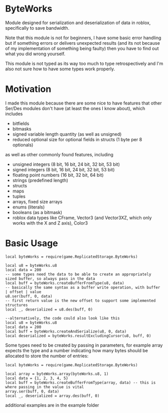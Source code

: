 # ByteWorks
Module designed for serialization and deserialization of data in roblox, specifically to save bandwidth.

Note that this module is not for beginners, I have some basic error handling but if something errors or delivers unexpected results (and its not because of my implementation of something being faulty) then you have to find out what you did wrong yourself.

This module is not typed as its way too much to type retrospectively and I'm also not sure how to have some types work properly.

# Motivation
I made this module because there are some nice to have features that other Ser/Des modules don't have (at least the ones I know about), which includes
- bitfields
- bitmasks
- signed variable length quantity (as well as unsigned)
- reduced optional size for optional fields in structs (1 byte per 8 optionals)

as well as other commonly found features, including
- unsigned integers (8 bit, 16 bit, 24 bit, 32 bit, 53 bit)
- signed integers (8 bit, 16 bit, 24 bit, 32 bit, 53 bit)
- floating point numbers (16 bit, 32 bit, 64 bit)
- strings (predefined length)
- structs
- maps
- tuples
- arrays, fixed size arrays
- enums (literals)
- booleans (as a bitmask)
- roblox data types like CFrame, Vector3 (and Vector3XZ, which only works with the X and Z axis), Color3

# Basic Usage
```luau
local byteWorks = require(game.ReplicatedStorage.ByteWorks)

local u8 = byteWorks.u8
local data = 200
-- some types need the data to be able to create an appropriately sized buffer, so always pass in the data
local buff = byteWorks.createBufferFromType(u8, data)
-- basically the same syntax as a buffer write operation, with buffer | offset | value
u8.ser(buff, 0, data)
-- first return value is the new offset to support some implemented structures
local _, deserialized = u8.des(buff, 0)

--alternatively, the code could also look like this
local u8 = byteWorks.u8
local data = 200
local buff = byteWorks.createAndSerialize(u8, 0, data)
local deserialized = byteWorks.resultExcludingCursor(u8, buff, 0)
```
Some types need to be created by passing in parameters, for example array expects the type and a number indicating how many bytes should be allocated to store the number of entries:
```luau
local byteWorks = require(game.ReplicatedStorage.ByteWorks)

local array = byteWorks.array(byteWorks.u8, 1)
local data = {1, 2, 3, 4, 5}
local buff = byteWorks.createBufferFromType(array, data) -- this is where passing in the value is vital
array.ser(buff, 0, data)
local _, deserialized = array.des(buff, 0)
```
additional examples are in the example folder
